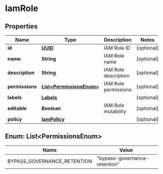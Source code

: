 # IamRole

## Properties
Name | Type | Description | Notes
------------ | ------------- | ------------- | -------------
**id** | [**UUID**](UUID.md) | IAM Role ID |  [optional]
**name** | **String** | IAM Role name |  [optional]
**description** | **String** | IAM Role description |  [optional]
**permissions** | [**List&lt;PermissionsEnum&gt;**](#List&lt;PermissionsEnum&gt;) | IAM Role permissions |  [optional]
**labels** | [**Labels**](Labels.md) |  |  [optional]
**editable** | **Boolean** | IAM Role mutability |  [optional]
**policy** | [**IamPolicy**](IamPolicy.md) |  |  [optional]

<a name="List<PermissionsEnum>"></a>
## Enum: List&lt;PermissionsEnum&gt;
Name | Value
---- | -----
BYPASS_GOVERNANCE_RETENTION | &quot;bypass-governance-retention&quot;
